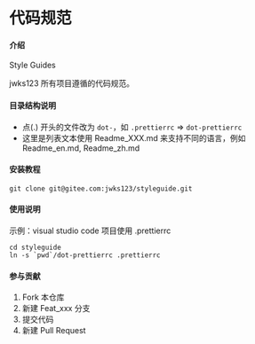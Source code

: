 # 代码规范

#### 介绍

Style Guides

jwks123 所有项目遵循的代码规范。



#### 目录结构说明


- 点(.) 开头的文件改为 `dot-`，如 `.prettierrc` => `dot-prettierrc`
- 这里是列表文本使用 Readme\_XXX.md 来支持不同的语言，例如 Readme\_en.md, Readme\_zh.md



#### 安装教程

    git clone git@gitee.com:jwks123/styleguide.git 


#### 使用说明

示例：visual studio code 项目使用 .prettierrc

    cd styleguide
    ln -s `pwd`/dot-prettierrc .prettierrc



#### 参与贡献

1.  Fork 本仓库
2.  新建 Feat_xxx 分支
3.  提交代码
4.  新建 Pull Request




